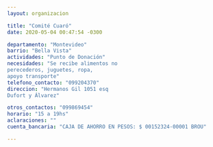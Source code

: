 ```yaml
---
layout: organizacion

title: "Comité Cuaró"
date: 2020-05-04 00:47:54 -0300

departamento: "Montevideo"
barrio: "Bella Vista"
actividades: "Punto de Donación"
necesidades: "Se recibe alimentos no
perecederos, juguetes, ropa,
apoyo transporte"
telefono_contacto: "099204370"
direccion: "Hermanos Gil 1051 esq
Dufort y Álvarez"

otros_contactos: "099869454"
horario: "15 a 19hs"
aclaraciones: ""
cuenta_bancaria: "CAJA DE AHORRO EN PESOS: $ 00152324-00001 BROU"

---
```

